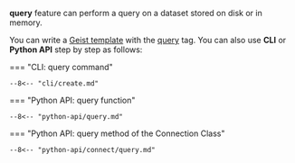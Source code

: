 **query** feature can perform a query on a dataset stored on disk or in memory.

You can write a [Geist template](geist-templates/introduction.md) with the [query](geist-templates/tags/tag-query.md) tag. You can also use **CLI** or **Python API** step by step as follows:

=== "CLI: query command"

    --8<-- "cli/create.md"

=== "Python API: query function"

    --8<-- "python-api/query.md"

=== "Python API: query method of the Connection Class"

    --8<-- "python-api/connect/query.md"
    

